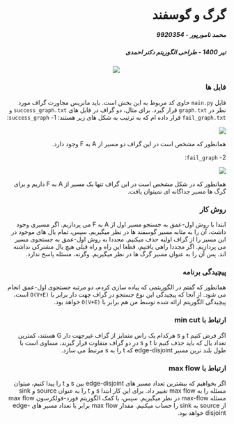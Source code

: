 <div dir="rtl">

# گرگ و گوسفند
##### محمد نامورپور - 9920354
##### تیر 1400 - طراحی الگوریتم دکتر احمدی

<p align="center">
  <img src="https://dspace2.creighton.edu/xmlui/bitstream/handle/10504/120448/Winter-10988-043.jpg" />
</p>

### فایل ها
فایل `main.py` حاوی کد مربوط به این بخش است. باید ماتریس مجاورت گراف مورد نظر در `graph.txt` قرار گیرد. برای مثال، دو گراف در فایل های `success_graph.txt` و `fail_graph.txt` قرار داده ام که به ترتیب به شکل های زیر هستند:
1- `success_graph`:

<img src="https://cdn1.bbcode0.com/uploads/2021/7/2/56d330f51a13e5af0dc19c106d3cb68e-full.png" />

همانطور که مشخص است در این گراف دو مسیر از A به F وجود دارد.

2- `fail_graph`:

<img src="https://cdn1.bbcode0.com/uploads/2021/7/2/eec4c0534a1b32fdd7b09674bee0f605-full.png" />

همانطور که در شکل مشخص است در این گراف تنها یک مسیر از A به F داریم و برای گرگ ها مسیر جداگانه ای نمیتوان یافت.
  
### روش کار
ابتدا با روش اول-عمق به جستجو مسیر اول از A به F می پردازیم. اگر مسیری وجود داشت، آن را به مثابه مسیر گوسفند ها در نظر میگیریم. سپس، تمام یال های موجود در این مسیر را از گراف اولیه حذف میکنیم. مجددا به روش اول-عمق به جستجوی مسیر می پردازیم. اگر مجددا راهی یافتیم، قطعا این راه و راه قبلی هیچ یال مشترکی نداشته اند. پس آن را به عنوان مسیر گرگ ها در نظر میگیریم. وگرنه، مسئله پاسخ ندارد.

### پیچیدگی برنامه
همانطور که گفتم در الگوریتمی که پیاده سازی کردم، دو مرتبه جستجوی اول-عمق انجام می شود. از آنجا که پیچیدگی این نوع جستجو در گراف چهت دار برابر با `O(V+E)` است، پیچیدگی الگوریتم ارائه شده توسط من هم برابر با `O(V+E)` خواهد بود. 

### ارتباط با min cut
اگر فرض کنیم t و s هرکدام یک راس متمایز از گراف غیرجهت دار G هستند، کمترین تعداد یال که باید حذف کنیم تا t و s در دو گراف متفاوت قرار گیرند، مساوی است با طول بلند ترین مسیر edge-disjoint که t را به s مرتبط می سازد.

### ارتباط با max flow
اگر بخواهیم که بیشترین تعداد مسیر های edge-disjoint بین s و t را پیدا کنیم، میتوان مسئله را به max flow تغییر داد. برای این کار ابتدا s و t را به عنوان source و sink مسئله max-flow در نظر میگیریم. سپس، با کمک الگوریتم فورد-فولکرسون max flow از source به sink را حساب میکنیم. مقدار max flow برابر با تعداد مسیر های edge-disjoint خواهد بود.
</div>
